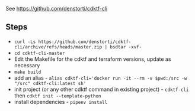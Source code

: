 See https://github.com/denstorti/cdktf-cli

Steps
---
* `curl -Ls https://github.com/denstorti/cdktf-cli/archive/refs/heads/master.zip | bsdtar -xvf-`
* `cd cdktf-cli-master`
* Edit the Makefile for the cdktf and terraform versions, update as necessary
* `make build`
* add an alias - `alias cdktf-cli='docker run -it --rm -v $pwd:/src -w "/src" cdktf-cli:latest sh'`
* init project (or any other cdktf command in existing project) - `cdktf-cli` then `cdktf init --template-python`
* install dependencies - `pipenv install`
